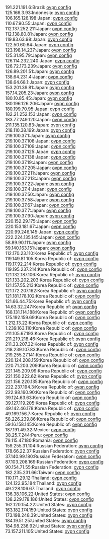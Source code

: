 191.221.191.6:Brazil: [ovpn config](vpn/191_221_191_6.ovpn)  
125.166.3.93:Indonesia: [ovpn config](vpn/125_166_3_93.ovpn)  
106.165.126.198:Japan: [ovpn config](vpn/106_165_126_198.ovpn)  
110.67.90.55:Japan: [ovpn config](vpn/110_67_90_55.ovpn)  
112.137.252.211:Japan: [ovpn config](vpn/112_137_252_211.ovpn)  
112.138.80.81:Japan: [ovpn config](vpn/112_138_80_81.ovpn)  
119.83.63.98:Japan: [ovpn config](vpn/119_83_63_98.ovpn)  
122.50.60.64:Japan: [ovpn config](vpn/122_50_60_64.ovpn)  
123.198.14.237:Japan: [ovpn config](vpn/123_198_14_237.ovpn)  
125.31.95.79:Japan: [ovpn config](vpn/125_31_95_79.ovpn)  
126.114.232.240:Japan: [ovpn config](vpn/126_114_232_240.ovpn)  
126.72.173.239:Japan: [ovpn config](vpn/126_72_173_239.ovpn)  
126.89.201.51:Japan: [ovpn config](vpn/126_89_201_51.ovpn)  
138.64.231.4:Japan: [ovpn config](vpn/138_64_231_4.ovpn)  
138.64.68.1:Japan: [ovpn config](vpn/138_64_68_1.ovpn)  
153.201.39.81:Japan: [ovpn config](vpn/153_201_39_81.ovpn)  
157.14.205.23:Japan: [ovpn config](vpn/157_14_205_23.ovpn)  
180.10.85.45:Japan: [ovpn config](vpn/180_10_85_45.ovpn)  
180.196.126.206:Japan: [ovpn config](vpn/180_196_126_206.ovpn)  
180.199.70.95:Japan: [ovpn config](vpn/180_199_70_95.ovpn)  
182.21.252.153:Japan: [ovpn config](vpn/182_21_252_153.ovpn)  
183.77.249.120:Japan: [ovpn config](vpn/183_77_249_120.ovpn)  
211.135.120.83:Japan: [ovpn config](vpn/211_135_120_83.ovpn)  
218.110.38.199:Japan: [ovpn config](vpn/218_110_38_199.ovpn)  
219.100.37.1:Japan: [ovpn config](vpn/219_100_37_1.ovpn)  
219.100.37.108:Japan: [ovpn config](vpn/219_100_37_108.ovpn)  
219.100.37.109:Japan: [ovpn config](vpn/219_100_37_109.ovpn)  
219.100.37.125:Japan: [ovpn config](vpn/219_100_37_125.ovpn)  
219.100.37.138:Japan: [ovpn config](vpn/219_100_37_138.ovpn)  
219.100.37.19:Japan: [ovpn config](vpn/219_100_37_19.ovpn)  
219.100.37.205:Japan: [ovpn config](vpn/219_100_37_205.ovpn)  
219.100.37.211:Japan: [ovpn config](vpn/219_100_37_211.ovpn)  
219.100.37.213:Japan: [ovpn config](vpn/219_100_37_213.ovpn)  
219.100.37.22:Japan: [ovpn config](vpn/219_100_37_22.ovpn)  
219.100.37.4:Japan: [ovpn config](vpn/219_100_37_4.ovpn)  
219.100.37.50:Japan: [ovpn config](vpn/219_100_37_50.ovpn)  
219.100.37.58:Japan: [ovpn config](vpn/219_100_37_58.ovpn)  
219.100.37.67:Japan: [ovpn config](vpn/219_100_37_67.ovpn)  
219.100.37.7:Japan: [ovpn config](vpn/219_100_37_7.ovpn)  
219.100.37.90:Japan: [ovpn config](vpn/219_100_37_90.ovpn)  
220.152.29.175:Japan: [ovpn config](vpn/220_152_29_175.ovpn)  
220.153.181.67:Japan: [ovpn config](vpn/220_153_181_67.ovpn)  
220.99.246.145:Japan: [ovpn config](vpn/220_99_246_145.ovpn)  
222.224.135.145:Japan: [ovpn config](vpn/222_224_135_145.ovpn)  
58.89.90.111:Japan: [ovpn config](vpn/58_89_90_111.ovpn)  
59.140.163.151:Japan: [ovpn config](vpn/59_140_163_151.ovpn)  
112.170.23.110:Korea Republic of: [ovpn config](vpn/112_170_23_110.ovpn)  
119.149.81.105:Korea Republic of: [ovpn config](vpn/119_149_81_105.ovpn)  
119.17.92.214:Korea Republic of: [ovpn config](vpn/119_17_92_214.ovpn)  
119.195.237.214:Korea Republic of: [ovpn config](vpn/119_195_237_214.ovpn)  
121.132.187.106:Korea Republic of: [ovpn config](vpn/121_132_187_106.ovpn)  
121.133.202.203:Korea Republic of: [ovpn config](vpn/121_133_202_203.ovpn)  
121.157.55.213:Korea Republic of: [ovpn config](vpn/121_157_55_213.ovpn)  
121.172.207.162:Korea Republic of: [ovpn config](vpn/121_172_207_162.ovpn)  
121.181.178.102:Korea Republic of: [ovpn config](vpn/121_181_178_102.ovpn)  
121.66.44.75:Korea Republic of: [ovpn config](vpn/121_66_44_75.ovpn)  
14.63.32.247:Korea Republic of: [ovpn config](vpn/14_63_32_247.ovpn)  
168.131.114.188:Korea Republic of: [ovpn config](vpn/168_131_114_188.ovpn)  
175.192.159.69:Korea Republic of: [ovpn config](vpn/175_192_159_69.ovpn)  
1.212.13.22:Korea Republic of: [ovpn config](vpn/1_212_13_22.ovpn)  
1.239.163.110:Korea Republic of: [ovpn config](vpn/1_239_163_110.ovpn)  
211.105.67.193:Korea Republic of: [ovpn config](vpn/211_105_67_193.ovpn)  
211.219.218.46:Korea Republic of: [ovpn config](vpn/211_219_218_46.ovpn)  
211.33.207.32:Korea Republic of: [ovpn config](vpn/211_33_207_32.ovpn)  
218.239.107.83:Korea Republic of: [ovpn config](vpn/218_239_107_83.ovpn)  
219.255.27.141:Korea Republic of: [ovpn config](vpn/219_255_27_141.ovpn)  
220.124.208.159:Korea Republic of: [ovpn config](vpn/220_124_208_159.ovpn)  
220.71.203.209:Korea Republic of: [ovpn config](vpn/220_71_203_209.ovpn)  
221.145.209.99:Korea Republic of: [ovpn config](vpn/221_145_209_99.ovpn)  
221.150.222.62:Korea Republic of: [ovpn config](vpn/221_150_222_62.ovpn)  
221.156.220.135:Korea Republic of: [ovpn config](vpn/221_156_220_135.ovpn)  
222.237.194.3:Korea Republic of: [ovpn config](vpn/222_237_194_3.ovpn)  
222.98.160.90:Korea Republic of: [ovpn config](vpn/222_98_160_90.ovpn)  
39.124.63.63:Korea Republic of: [ovpn config](vpn/39_124_63_63.ovpn)  
39.127.119.205:Korea Republic of: [ovpn config](vpn/39_127_119_205.ovpn)  
49.142.46.178:Korea Republic of: [ovpn config](vpn/49_142_46_178.ovpn)  
49.169.156.7:Korea Republic of: [ovpn config](vpn/49_169_156_7.ovpn)  
58.226.239.86:Korea Republic of: [ovpn config](vpn/58_226_239_86.ovpn)  
59.16.158.145:Korea Republic of: [ovpn config](vpn/59_16_158_145.ovpn)  
187.191.49.32:Mexico: [ovpn config](vpn/187_191_49_32.ovpn)  
38.25.7.244:Peru: [ovpn config](vpn/38_25_7_244.ovpn)  
79.115.47.180:Romania: [ovpn config](vpn/79_115_47_180.ovpn)  
159.255.31.104:Russian Federation: [ovpn config](vpn/159_255_31_104.ovpn)  
178.66.22.37:Russian Federation: [ovpn config](vpn/178_66_22_37.ovpn)  
37.140.99.180:Russian Federation: [ovpn config](vpn/37_140_99_180.ovpn)  
87.103.208.169:Russian Federation: [ovpn config](vpn/87_103_208_169.ovpn)  
90.154.71.55:Russian Federation: [ovpn config](vpn/90_154_71_55.ovpn)  
182.235.231.66:Taiwan: [ovpn config](vpn/182_235_231_66.ovpn)  
110.171.29.12:Thailand: [ovpn config](vpn/110_171_29_12.ovpn)  
124.122.95.184:Thailand: [ovpn config](vpn/124_122_95_184.ovpn)  
49.228.106.67:Thailand: [ovpn config](vpn/49_228_106_67.ovpn)  
136.38.106.22:United States: [ovpn config](vpn/136_38_106_22.ovpn)  
138.229.178.186:United States: [ovpn config](vpn/138_229_178_186.ovpn)  
162.120.154.22:United States: [ovpn config](vpn/162_120_154_22.ovpn)  
163.182.174.159:United States: [ovpn config](vpn/163_182_174_159.ovpn)  
173.198.248.39:United States: [ovpn config](vpn/173_198_248_39.ovpn)  
184.19.51.25:United States: [ovpn config](vpn/184_19_51_25.ovpn)  
184.98.236.92:United States: [ovpn config](vpn/184_98_236_92.ovpn)  
73.157.211.105:United States: [ovpn config](vpn/73_157_211_105.ovpn)  

